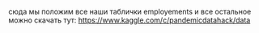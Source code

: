 сюда мы положим все наши таблички
employements и все остальное можно скачать тут: https://www.kaggle.com/c/pandemicdatahack/data
